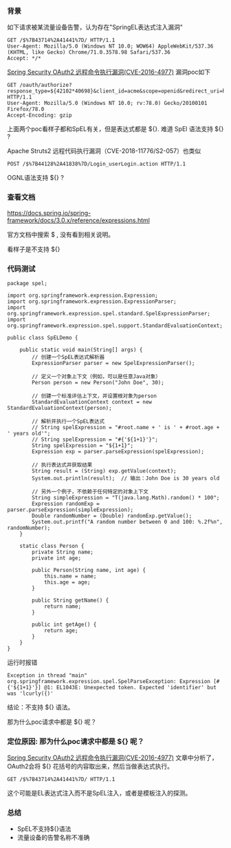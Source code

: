 ### 背景

如下请求被某流量设备告警，认为存在"SpringEL表达式注入漏洞"
```
GET /$%7B43714%2A41441%7D/ HTTP/1.1
User-Agent: Mozilla/5.0 (Windows NT 10.0; WOW64) AppleWebKit/537.36 (KHTML, like Gecko) Chrome/71.0.3578.98 Safari/537.36
Accept: */*
```

[Spring Security OAuth2 远程命令执行漏洞(CVE-2016-4977)](https://blog.knownsec.com/2016/10/spring-security-oauth-rce/) 漏洞poc如下

```
GET /oauth/authorize?response_type=${42102*40698}&client_id=acme&scope=openid&redirect_uri=http://test HTTP/1.1
User-Agent: Mozilla/5.0 (Windows NT 10.0; rv:78.0) Gecko/20100101 Firefox/78.0
Accept-Encoding: gzip
```

上面两个poc看样子都和SpEL有关，但是表达式都是 ${}. 难道 SpEl 语法支持 ${} ?

Apache Struts2 远程代码执行漏洞（CVE-2018-11776/S2-057）也类似
```
POST /$%7B44128%2A41838%7D/Login_userLogin.action HTTP/1.1
```

OGNL语法支持 ${} ?

### 查看文档

https://docs.spring.io/spring-framework/docs/3.0.x/reference/expressions.html

官方文档中搜索 $ , 没有看到相关说明。

看样子是不支持 ${}

### 代码测试

```
package spel;

import org.springframework.expression.Expression;
import org.springframework.expression.ExpressionParser;
import org.springframework.expression.spel.standard.SpelExpressionParser;
import org.springframework.expression.spel.support.StandardEvaluationContext;

public class SpELDemo {

    public static void main(String[] args) {
        // 创建一个SpEL表达式解析器
        ExpressionParser parser = new SpelExpressionParser();

        // 定义一个对象上下文（例如，可以是任意Java对象）
        Person person = new Person("John Doe", 30);

        // 创建一个标准评估上下文，并设置根对象为person
        StandardEvaluationContext context = new StandardEvaluationContext(person);

        // 解析并执行一个SpEL表达式
        // String spelExpression = "#root.name + ' is ' + #root.age + ' years old'";
        // String spelExpression = "#{'${1+1}'}";
        String spelExpression = "${1+1}";
        Expression exp = parser.parseExpression(spelExpression);

        // 执行表达式并获取结果
        String result = (String) exp.getValue(context);
        System.out.println(result);  // 输出：John Doe is 30 years old

        // 另外一个例子，不依赖于任何特定的对象上下文
        String simpleExpression = "T(java.lang.Math).random() * 100";
        Expression randomExp = parser.parseExpression(simpleExpression);
        Double randomNumber = (Double) randomExp.getValue();
        System.out.printf("A random number between 0 and 100: %.2f%n", randomNumber);
    }

    static class Person {
        private String name;
        private int age;

        public Person(String name, int age) {
            this.name = name;
            this.age = age;
        }

        public String getName() {
            return name;
        }

        public int getAge() {
            return age;
        }
    }
}
```

运行时报错
```
Exception in thread "main" org.springframework.expression.spel.SpelParseException: Expression [#{'${1+1}'}] @1: EL1043E: Unexpected token. Expected 'identifier' but was 'lcurly({)'
```

结论：不支持 ${} 语法。

那为什么poc请求中都是 ${} 呢？

### 定位原因: 那为什么poc请求中都是 ${} 呢？

[Spring Security OAuth2 远程命令执行漏洞(CVE-2016-4977)](https://blog.knownsec.com/2016/10/spring-security-oauth-rce/) 文章中分析了，OAuth2会将 ${} 花括号的内容取出来，然后当做表达式执行。

```
GET /$%7B43714%2A41441%7D/ HTTP/1.1
```

这个可能是EL表达式注入而不是SpEL注入，或者是模板注入的探测。

### 总结
* SpEL不支持${}语法
* 流量设备的告警名称不准确
